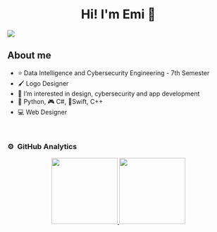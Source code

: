 <h1 align="center">Hi! I'm <a>Emi</a> 👋</h1>
<img src="https://imgur.com/hC1lxMc.png">

<br>

## About me

- ⭐ Data Intelligence and Cybersecurity Engineering - 7th Semester
- 🖌️ Logo Designer
- 🎥 I’m interested in design, cybersecurity and app development
- 🐍 Python, 🎮 C#, 📱Swift, C++
- 💻 Web Designer


<br>

### ⚙️ &nbsp;GitHub Analytics

<p align="center">
<a href="https://github.com/YaelSalinasLoz">
  <img height="150em" src="https://github-readme-stats-eight-theta.vercel.app/api?username=YaelSalinasLoz&show_icons=true&theme=algolia&include_all_commits=true&count_private=true"/>
  <img height="150em" src="https://github-readme-stats-eight-theta.vercel.app/api/top-langs/?username=YaelSalinasLoz&layout=compact&langs_count=8&theme=algolia"/>
</a>
</p>
